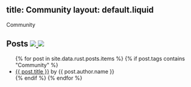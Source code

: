 title: Community
layout: default.liquid
---

Community

<h2>
  Posts
  <a class="feedicon" href="/community/feed.rss" title="Community RSS Feed">
    <img src="/images/feed-icon.svg" />
  </a>
  <a class="feedicon" href="/community/feed.json" title="Community JSON Feed">
    <img src="/images/jsonfeed.png" />
  </a>
</h2>

<ul>
{% for post in site.data.rust.posts.items %}
  {% if post.tags contains "Community" %}
  <li><a href="{{ post.url }}">{{ post.title }}</a> by {{ post.author.name }}</li>
  {% endif %}
{% endfor %}
</ul>
